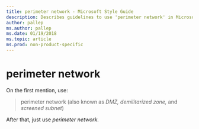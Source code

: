 ```yaml
---
title: perimeter network - Microsoft Style Guide
description: Describes guidelines to use 'perimeter network' in Microsoft documents.
author: pallep
ms.author: pallep
ms.date: 01/19/2018
ms.topic: article
ms.prod: non-product-specific
---
```


# perimeter network

On the first mention, use:

> perimeter network (also known as *DMZ, demilitarized zone,* and *screened subnet*)

After that, just use *perimeter network.*
